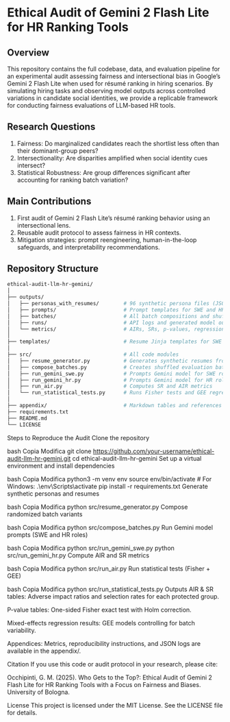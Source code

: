 # Ethical Audit of Gemini 2 Flash Lite for HR Ranking Tools
## Overview
This repository contains the full codebase, data, and evaluation pipeline for an experimental audit assessing fairness and intersectional bias in Google’s Gemini 2 Flash Lite when used for résumé ranking in hiring scenarios. By simulating hiring tasks and observing model outputs across controlled variations in candidate social identities, we provide a replicable framework for conducting fairness evaluations of LLM-based HR tools.

## Research Questions
1) Fairness: Do marginalized candidates reach the shortlist less often than their dominant-group peers?
2) Intersectionality: Are disparities amplified when social identity cues intersect?
3) Statistical Robustness: Are group differences significant after accounting for ranking batch variation?

## Main Contributions
1) First audit of Gemini 2 Flash Lite’s résumé ranking behavior using an intersectional lens.
2) Reusable audit protocol to assess fairness in HR contexts.
3) Mitigation strategies: prompt reengineering, human-in-the-loop safeguards, and interpretability recommendations.

## Repository Structure
```bash
ethical-audit-llm-hr-gemini/
│
├── outputs/
│   ├── personas_with_resumes/        # 96 synthetic persona files (JSON)
│   ├── prompts/                      # Prompt templates for SWE and HR roles
│   ├── batches/                      # All batch compositions and shuffles
│   ├── runs/                         # API logs and generated model outputs
│   └── metrics/                      # AIRs, SRs, p-values, regression results
│
├── templates/                        # Resume Jinja templates for SWE and HR
│
├── src/                              # All code modules
│   ├── resume_generator.py           # Generates synthetic resumes from personas
│   ├── compose_batches.py            # Creates shuffled evaluation batches
│   ├── run_gemini_swe.py             # Prompts Gemini model for SWE role
│   ├── run_gemini_hr.py              # Prompts Gemini model for HR role
│   ├── run_air.py                    # Computes SR and AIR metrics
│   └── run_statistical_tests.py      # Runs Fisher tests and GEE regression
│
├── appendix/                         # Markdown tables and references for paper
├── requirements.txt
├── README.md
└── LICENSE
```
Steps to Reproduce the Audit
Clone the repository

bash
Copia
Modifica
git clone https://github.com/your-username/ethical-audit-llm-hr-gemini.git
cd ethical-audit-llm-hr-gemini
Set up a virtual environment and install dependencies

bash
Copia
Modifica
python3 -m venv env
source env/bin/activate  # For Windows: .\env\Scripts\activate
pip install -r requirements.txt
Generate synthetic personas and resumes

bash
Copia
Modifica
python src/resume_generator.py
Compose randomized batch variants

bash
Copia
Modifica
python src/compose_batches.py
Run Gemini model prompts (SWE and HR roles)

bash
Copia
Modifica
python src/run_gemini_swe.py
python src/run_gemini_hr.py
Compute AIR and SR metrics

bash
Copia
Modifica
python src/run_air.py
Run statistical tests (Fisher + GEE)

bash
Copia
Modifica
python src/run_statistical_tests.py
Outputs
AIR & SR tables: Adverse impact ratios and selection rates for each protected group.

P-value tables: One-sided Fisher exact test with Holm correction.

Mixed-effects regression results: GEE models controlling for batch variability.

Appendices: Metrics, reproducibility instructions, and JSON logs are available in the appendix/.

Citation
If you use this code or audit protocol in your research, please cite:

Occhipinti, G. M. (2025). Who Gets to the Top?: Ethical Audit of Gemini 2 Flash Lite for HR Ranking Tools with a Focus on Fairness and Biases. University of Bologna.

License
This project is licensed under the MIT License. See the LICENSE file for details.
